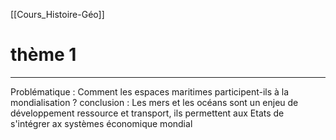 [[Cours_Histoire-Géo]] 
# thème 1

---
Problématique : Comment les espaces maritimes participent-ils à la mondialisation ?
conclusion : Les mers et les océans sont un enjeu de développement ressource et transport, ils permettent aux Etats de s'intégrer ax systèmes économique mondial

